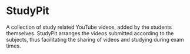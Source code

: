 # StudyPit
 A collection of study related YouTube videos, added by the students themselves. StudyPit arranges the videos submitted according to the subjects, thus facilitating the sharing of videos and studying during exam times.
